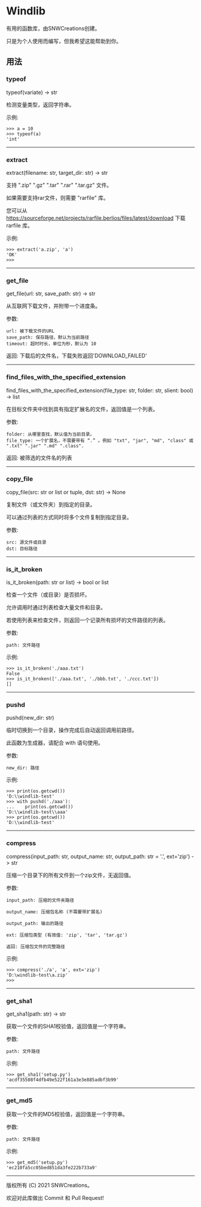 # **Windlib**

有用的函数库，由SNWCreations创建。

只是为个人使用而编写，但我希望这能帮助到你。

## **用法**

### **typeof**

typeof(variate) -> str

检测变量类型，返回字符串。

示例:

    >>> a = 10
    >>> typeof(a)
    'int'

---

### **extract**

extract(filename: str, target_dir: str) -> str

支持 ".zip" ".gz" ".tar" ".rar" ".tar.gz" 文件。

如果需要支持rar文件，则需要 "rarfile" 库。

您可以从 <https://sourceforge.net/projects/rarfile.berlios/files/latest/download> 下载 rarfile 库。

示例:

    >>> extract('a.zip', 'a')
    'OK'
    >>>

---

### **get_file**

get_file(url: str, save_path: str) -> str

从互联网下载文件，并附带一个进度条。

参数:

    url: 被下载文件的URL
    save_path: 保存路径，默认为当前路径
    timeout: 超时时长，单位为秒，默认为 10

返回: 下载后的文件名，下载失败返回'DOWNLOAD_FAILED'

---

### **find_files_with_the_specified_extension**

find_files_with_the_specified_extension(file_type: str, folder: str, slient: bool) -> list

在目标文件夹中找到具有指定扩展名的文件，返回值是一个列表。

参数:

    folder: 从哪里查找，默认值为当前目录。
    file_type: 一个扩展名，不需要带有 “.” 。例如 "txt", "jar", "md", "class" 或 ".txt" ".jar" ".md" ".class".

返回: 被筛选的文件名的列表

---

### **copy_file**

copy_file(src: str or list or tuple, dst: str) -> None

复制文件（或文件夹）到指定的目录。

可以通过列表的方式同时将多个文件复制到指定目录。

参数:

    src: 源文件或目录
    dst: 目标路径

---

### **is_it_broken**

is_it_broken(path: str or list) -> bool or list

检查一个文件（或目录）是否损坏。

允许调用时通过列表检查大量文件和目录。

若使用列表来检查文件，则返回一个记录所有损坏的文件路径的列表。

参数:

    path: 文件路径

示例:

    >>> is_it_broken('./aaa.txt')
    False
    >>> is_it_broken(['./aaa.txt', './bbb.txt', './ccc.txt'])
    []

---

### **pushd**

pushd(new_dir: str)

临时切换到一个目录，操作完成后自动返回调用前路径。

此函数为生成器，请配合 with 语句使用。

参数:

    new_dir: 路径

示例:

    >>> print(os.getcwd())
    'D:\\windlib-test'
    >>> with pushd('./aaa'):
    ...    print(os.getcwd())
    'D:\\windlib-test\\aaa'
    >>> print(os.getcwd())
    'D:\\windlib-test'

---

### **compress**

compress(input_path: str, output_name: str, output_path: str = '.', ext='zip') -> str

压缩一个目录下的所有文件到一个zip文件，无返回值。

参数:

    input_path: 压缩的文件夹路径

    output_name: 压缩包名称 (不需要带扩展名)

    output_path: 输出的路径

    ext: 压缩包类型 (有效值: 'zip', 'tar', 'tar.gz')

    返回: 压缩包文件的完整路径

示例:

    >>> compress('./a', 'a', ext='zip')
    'D:\windlib-test\a.zip'
    >>>

---

### **get_sha1**

get_sha1(path: str) -> str

获取一个文件的SHA1校验值，返回值是一个字符串。

参数:

    path: 文件路径

示例:

    >>> get_sha1('setup.py')
    'acdf35508f4dfb49e522f161a3e3e885adbf3b99'

---

### **get_md5**

获取一个文件的MD5校验值，返回值是一个字符串。

参数:

    path: 文件路径

示例:

    >>> get_md5('setup.py')
    'ec210fa5cc05bed851da3fe222b733a9'

---

版权所有 (C) 2021 SNWCreations。

欢迎对此库做出 Commit 和 Pull Request!
